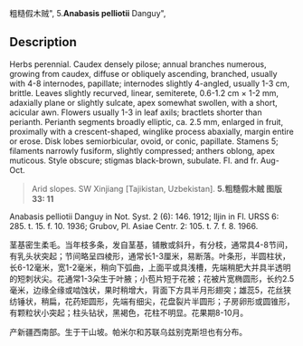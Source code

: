粗糙假木贼",
5.**Anabasis pelliotii** Danguy",

## Description
Herbs perennial. Caudex densely pilose; annual branches numerous, growing from caudex, diffuse or obliquely ascending, branched, usually with 4-8 internodes, papillate; internodes slightly 4-angled, usually 1-3 cm, brittle. Leaves slightly recurved, linear, semiterete, 0.6-1.2 cm × 1-2 mm, adaxially plane or slightly sulcate, apex somewhat swollen, with a short, acicular awn. Flowers usually 1-3 in leaf axils; bractlets shorter than perianth. Perianth segments broadly elliptic, ca. 2.5 mm, enlarged in fruit, proximally with a crescent-shaped, winglike process abaxially, margin entire or erose. Disk lobes semiorbicular, ovoid, or conic, papillate. Stamens 5; filaments narrowly fusiform, slightly compressed; anthers oblong, apex muticous. Style obscure; stigmas black-brown, subulate. Fl. and fr. Aug-Oct.

> Arid slopes. SW Xinjiang [Tajikistan, Uzbekistan].
**5.粗糙假木贼 图版33: 11**

Anabasis pelliotii Danguy in Not. Syst. 2 (6): 146. 1912; Iljin in Fl. URSS 6: 285. t. 15. f. 10. 1936; Grubov, Pl. Asiae Centr. 2: 105. t. 7. f. 8. 1966.

茎基密生柔毛。当年枝多条，发自茎基，铺散或斜升，有分枝，通常具4-8节间，有乳头状突起；节间略呈四棱形，通常长1-3厘米，易断落。叶条形，半圆柱状，长6-12毫米，宽1-2毫米，稍向下弧曲，上面平或具浅槽，先端稍肥大并具半透明的短刺状尖。花通常1-3朵生于叶腋；小苞片短于花被；花被片宽椭圆形，长约2.5毫米，边缘全缘或啮蚀状，果时稍增大，背面下方具半月形翅突；雄蕊5，花丝狭纺锤状，稍扁，花药矩圆形，先端有细尖，花盘裂片半圆形；子房卵形或圆锥形，有颗粒状小突起；柱头钻状，黑褐色，花柱不明显。花果期8-10月。

产新疆西南部。生于干山坡。帕米尔和苏联乌兹别克斯坦也有分布。

